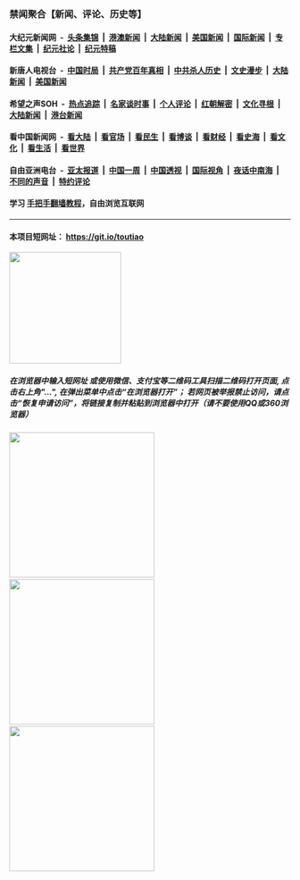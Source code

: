 ### 禁闻聚合【新闻、评论、历史等】

#### 大纪元新闻网 &nbsp;-&nbsp; [头条集锦](indexes/E头条集锦.md?t=02110302) &nbsp;|&nbsp; [港澳新闻](indexes/E港澳新闻.md?t=02110302)  &nbsp;|&nbsp; [大陆新闻](indexes/E大陆新闻.md?t=02110302) &nbsp;|&nbsp; [美国新闻](indexes/E美国新闻.md?t=02110302) &nbsp;|&nbsp; [国际新闻](indexes/E国际新闻.md?t=02110302) &nbsp;|&nbsp; [专栏文集](indexes/E专栏文集.md?t=02110302) &nbsp;|&nbsp; [纪元社论](indexes/E纪元社论.md?t=02110302) &nbsp;|&nbsp; [纪元特稿](indexes/E纪元特稿.md?t=02110302) 

#### 新唐人电视台 &nbsp;-&nbsp; [中国时局](indexes/N中国时局.md?t=02110302) &nbsp;|&nbsp; [共产党百年真相](indexes/N共产党百年真相.md?t=02110302) &nbsp;|&nbsp; [中共杀人历史](indexes/N中共杀人历史.md?t=02110302) &nbsp;|&nbsp; [文史漫步](indexes/N文史漫步.md?t=02110302) &nbsp;|&nbsp; [大陆新闻](indexes/N大陆新闻.md?t=02110302) &nbsp;|&nbsp; [美国新闻](indexes/N美国新闻.md?t=02110302)

#### 希望之声SOH &nbsp;-&nbsp; [热点追踪](indexes/H热点追踪.md?t=02110302) &nbsp;|&nbsp; [名家谈时事](indexes/H名家谈时事.md?t=02110302) &nbsp;|&nbsp; [个人评论](indexes/H个人评论.md?t=02110302)  &nbsp;|&nbsp; [红朝解密](indexes/H红朝解密.md?t=02110302) &nbsp;|&nbsp; [文化寻根](indexes/H文化寻根.md?t=02110302) &nbsp;|&nbsp; [大陆新闻](indexes/H大陆新闻.md?t=02110302) &nbsp;|&nbsp; [港台新闻](indexes/H港台新闻.md?t=02110302)

#### 看中国新闻网 &nbsp;-&nbsp; [看大陆](indexes/S看大陆.md?t=02110302) &nbsp;|&nbsp; [看官场](indexes/S看官场.md?t=02110302) &nbsp;|&nbsp; [看民生](indexes/S看民生.md?t=02110302)  &nbsp;|&nbsp; [看博谈](indexes/S看博谈.md?t=02110302) &nbsp;|&nbsp; [看财经](indexes/S看财经.md?t=02110302) &nbsp;|&nbsp; [看史海](indexes/S看史海.md?t=02110302) &nbsp;|&nbsp; [看文化](indexes/S看文化.md?t=02110302) &nbsp;|&nbsp; [看生活](indexes/S看生活.md?t=02110302) &nbsp;|&nbsp; [看世界](indexes/S看世界.md?t=02110302)

#### 自由亚洲电台 &nbsp;-&nbsp; [亚太报道](indexes/R亚太报道.md?t=02110302) &nbsp;|&nbsp; [中国一周](indexes/R中国一周.md?t=02110302) &nbsp;|&nbsp; [中国透视](indexes/R中国透视.md?t=02110302)  &nbsp;|&nbsp; [国际视角](indexes/R国际视角.md?t=02110302) &nbsp;|&nbsp; [夜话中南海](indexes/R夜话中南海.md?t=02110302) &nbsp;|&nbsp; [不同的声音](indexes/R不同的声音.md?t=02110302) &nbsp;|&nbsp; [特约评论](indexes/R特约评论.md?t=02110302)

#### 学习 [手把手翻墙教程](https://github.com/gfw-breaker/guides/wiki)，自由浏览互联网

----

#### 本项目短网址： https://git.io/toutiao
<img src="https://raw.githubusercontent.com/gfw-breaker/banned-news/master/scripts/img/qr.png" width="200px"/>  

##### 在浏览器中输入短网址 或使用微信、支付宝等二维码工具扫描二维码打开页面, 点击右上角"...", 在弹出菜单中点击“在浏览器打开”； 若网页被举报禁止访问，请点击“恢复申请访问”，将链接复制并粘贴到浏览器中打开（请不要使用QQ或360浏览器）

<img src="https://raw.githubusercontent.com/gfw-breaker/banned-news/master/scripts/img/1.png" width="260px"/> &nbsp; <img src="https://raw.githubusercontent.com/gfw-breaker/banned-news/master/scripts/img/2.png" width="260px"/> &nbsp; <img src="https://raw.githubusercontent.com/gfw-breaker/banned-news/master/scripts/img/3.png" width="260px"/>
